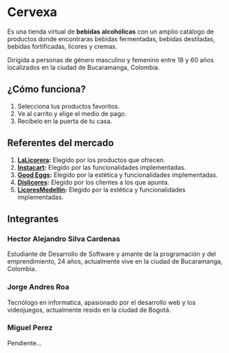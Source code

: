 # Cervexa
Es una tienda virtual de **bebidas alcohólicas** con un amplio catálogo de productos donde encontraras bebidas fermentadas, bebidas destiladas, bebidas fortificadas, licores y cremas.

Dirigida a personas de género masculino y femenino entre 18 y 60 años localizados en la ciudad de Bucaramanga, Colombia.

## ¿Cómo funciona?
1. Selecciona tus productos favoritos.
2. Ve al carrito y elige el medio de pago.
3. Recíbelo en la puerta de tu casa.

## Referentes del mercado
1. **[LaLicorera](https://lalicorera.com/):** Elegido por los productos que ofrecen.
2. **[Instacart](https://www.instacart.com/):** Elegido por las funcionalidades implementadas.
3. **[Good Eggs](https://www.goodeggs.com/):** Elegido por la estética y funcionalidades implementadas.
4. **[Dislicores](https://www.dislicores.com/es/licores):** Elegido por los clientes a los que apunta.
5. **[LicoresMedellin](https://www.licoresmedellin.com/):** Elegido por la estética y funcionalidades implementadas.

## Integrantes
### Hector Alejandro Silva Cardenas
Estudiante de Desarrollo de Software y amante de la programación y del emprendimiento, 24 años, actualmente vive en la ciudad de Bucaramanga, Colombia.
### Jorge Andres Roa
Tecnólogo en informatica, apasionado por el desarrollo web y los videojuegos, actualmente resido en la ciudad de Bogotá.
### Miguel Perez
Pendiente...
